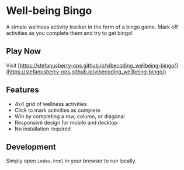 # Well-being Bingo

A simple wellness activity tracker in the form of a bingo game. Mark off activities as you complete them and try to get bingo!

## Play Now

Visit [https://stefanusberry-ops.github.io/vibecoding_wellbeing-bingo/](https://stefanusberry-ops.github.io/vibecoding_wellbeing-bingo/)

## Features

- 4x4 grid of wellness activities
- Click to mark activities as complete
- Win by completing a row, column, or diagonal
- Responsive design for mobile and desktop
- No installation required

## Development

Simply open `index.html` in your browser to run locally.